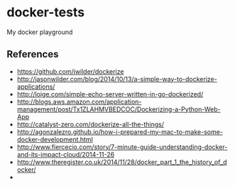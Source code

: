 docker-tests
============

My docker playground 

## References

* https://github.com/jwilder/dockerize
* http://jasonwilder.com/blog/2014/10/13/a-simple-way-to-dockerize-applications/
* http://loige.com/simple-echo-server-written-in-go-dockerized/
* http://blogs.aws.amazon.com/application-management/post/Tx1ZLAHMVBEDCOC/Dockerizing-a-Python-Web-App
* http://catalyst-zero.com/dockerize-all-the-things/
* http://agonzalezro.github.io/how-i-prepared-my-mac-to-make-some-docker-development.html
* http://www.fiercecio.com/story/7-minute-guide-understanding-docker-and-its-impact-cloud/2014-11-26
* http://www.theregister.co.uk/2014/11/28/docker_part_1_the_history_of_docker/
* 
